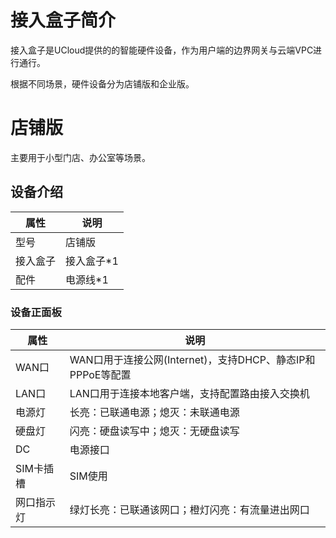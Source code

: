 

# 接入盒子简介

接入盒子是UCloud提供的的智能硬件设备，作为用户端的边界网关与云端VPC进行通行。

根据不同场景，硬件设备分为店铺版和企业版。

# 店铺版

主要用于小型门店、办公室等场景。

## 设备介绍

| 属性   | 说明        |
| ---- | --------- |
| 型号   | 店铺版       |
| 接入盒子 | 接入盒子*1 |
| 配件   | 电源线*1  |

### 设备正面板

| 属性        | 说明                                        |
| --------- | ----------------------------------------- |
| WAN口 | WAN口用于连接公网(Internet)，支持DHCP、静态IP和PPPoE等配置 |
| LAN口 | LAN口用于连接本地客户端，支持配置路由接⼊交换机                 |
| 电源灯       | 长亮：已联通电源；熄灭：未联通电源                         |
| 硬盘灯       | 闪亮：硬盘读写中；熄灭：无硬盘读写                         |
| DC        | 电源接口                                      |
| SIM卡插槽    | SIM使用                                     |
| 网口指示灯     | 绿灯长亮：已联通该网口；橙灯闪亮：有流量进出网口                  |
